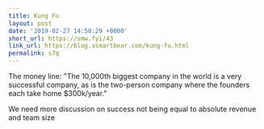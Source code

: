 ```yaml
---
title: Kung Fu
layout: post
date: '2019-02-27 14:50:29 +0000'
short_url: https://smw.fyi/43
link_url: https://blog.asmartbear.com/kung-fu.html
permalink: s7q
---
```

The money line: "The 10,000th biggest company in the world is a very successful company, as is the two-person company where the founders each take home $300k/year."

We need more discussion on success not being equal to absolute revenue and team size
